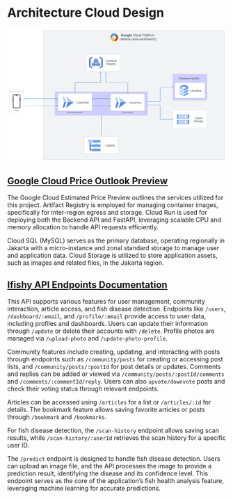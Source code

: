 # Architecture Cloud Design
<img src="https://github.com/SandyAryadika/Ifishy-C242-PS164/blob/main/CloudComputing/Ifishy%20Architecture.png" alt="Ifishy architecture">

## [Google Cloud Price Outlook Preview](https://cloud.google.com/products/calculator/estimate-preview/CiQwZjU5NWZkNS00OTY4LTRjYTEtYmYwZi1iYjdkYWZjNjVjNTAQAg==?hl=en)
The Google Cloud Estimated Price Preview outlines the services utilized for this project. Artifact Registry is employed for managing container images, specifically for inter-region egress and storage. Cloud Run is used for deploying both the Backend API and FastAPI, leveraging scalable CPU and memory allocation to handle API requests efficiently.

Cloud SQL (MySQL) serves as the primary database, operating regionally in Jakarta with a micro-instance and zonal standard storage to manage user and application data. Cloud Storage is utilized to store application assets, such as images and related files, in the Jakarta region.

## [Ifishy API Endpoints Documentation](https://docs.google.com/spreadsheets/d/1AnR8ifyktgZRyspRoGS_CgjIDOoaJQElb6PeBWj_5q8/edit?gid=1400970446#gid=1400970446)
This API supports various features for user management, community interaction, article access, and fish disease detection. Endpoints like `/users`, `/dashboard/:email`, and `/profile/:email` provide access to user data, including profiles and dashboards. Users can update their information through `/update` or delete their accounts with `/delete`. Profile photos are managed via `/upload-photo` and `/update-photo-profile`.

Community features include creating, updating, and interacting with posts through endpoints such as `/community/posts` for creating or accessing post lists, and `/community/posts/:postId` for post details or updates. Comments and replies can be added or viewed via `/community/posts/:postId/comments` and `/comments/:commentId/reply`. Users can also `upvote/downvote` posts and check their voting status through relevant endpoints.

Articles can be accessed using `/articles` for a list or `/articles/:id` for details. The bookmark feature allows saving favorite articles or posts through `/bookmark` and `/bookmarks`.

For fish disease detection, the `/scan-history` endpoint allows saving scan results, while `/scan-history/:userId` retrieves the scan history for a specific user ID.

The `/predict` endpoint is designed to handle fish disease detection. Users can upload an image file, and the API processes the image to provide a prediction result, identifying the disease and its confidence level. This endpoint serves as the core of the application’s fish health analysis feature, leveraging machine learning for accurate predictions.
